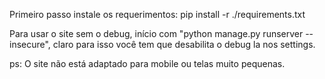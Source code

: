 Primeiro passo instale os requerimentos: pip install -r ./requirements.txt

Para usar o site sem o debug, início com "python manage.py runserver --insecure", claro para isso você tem que desabilita o debug la nos settings.

ps: O site não está adaptado para mobile ou telas muito pequenas.
